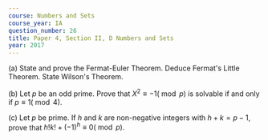 ```yaml
---
course: Numbers and Sets
course_year: IA
question_number: 26
title: Paper 4, Section II, D Numbers and Sets
year: 2017
---
```




(a) State and prove the Fermat-Euler Theorem. Deduce Fermat's Little Theorem. State Wilson's Theorem.

(b) Let $p$ be an odd prime. Prove that $X^{2} \equiv-1(\bmod p)$ is solvable if and only if $p \equiv 1(\bmod 4)$.

(c) Let $p$ be prime. If $h$ and $k$ are non-negative integers with $h+k=p-1$, prove that $h ! k !+(-1)^{h} \equiv 0(\bmod p) .$